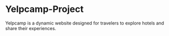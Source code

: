 # Yelpcamp-Project
Yelpcamp is a dynamic website designed for travelers to explore hotels and share their experiences. 
